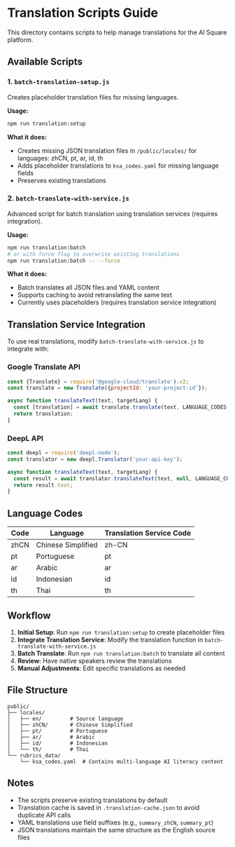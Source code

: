 # Translation Scripts Guide

This directory contains scripts to help manage translations for the AI Square platform.

## Available Scripts

### 1. `batch-translation-setup.js`
Creates placeholder translation files for missing languages.

**Usage:**
```bash
npm run translation:setup
```

**What it does:**
- Creates missing JSON translation files in `/public/locales/` for languages: zhCN, pt, ar, id, th
- Adds placeholder translations to `ksa_codes.yaml` for missing language fields
- Preserves existing translations

### 2. `batch-translate-with-service.js`
Advanced script for batch translation using translation services (requires integration).

**Usage:**
```bash
npm run translation:batch
# or with force flag to overwrite existing translations
npm run translation:batch -- --force
```

**What it does:**
- Batch translates all JSON files and YAML content
- Supports caching to avoid retranslating the same text
- Currently uses placeholders (requires translation service integration)

## Translation Service Integration

To use real translations, modify `batch-translate-with-service.js` to integrate with:

### Google Translate API
```javascript
const {Translate} = require('@google-cloud/translate').v2;
const translate = new Translate({projectId: 'your-project-id'});

async function translateText(text, targetLang) {
  const [translation] = await translate.translate(text, LANGUAGE_CODES[targetLang]);
  return translation;
}
```

### DeepL API
```javascript
const deepl = require('deepl-node');
const translator = new deepl.Translator('your-api-key');

async function translateText(text, targetLang) {
  const result = await translator.translateText(text, null, LANGUAGE_CODES[targetLang]);
  return result.text;
}
```

## Language Codes

| Code | Language | Translation Service Code |
|------|----------|-------------------------|
| zhCN | Chinese Simplified | zh-CN |
| pt | Portuguese | pt |
| ar | Arabic | ar |
| id | Indonesian | id |
| th | Thai | th |

## Workflow

1. **Initial Setup**: Run `npm run translation:setup` to create placeholder files
2. **Integrate Translation Service**: Modify the translation function in `batch-translate-with-service.js`
3. **Batch Translate**: Run `npm run translation:batch` to translate all content
4. **Review**: Have native speakers review the translations
5. **Manual Adjustments**: Edit specific translations as needed

## File Structure

```
public/
├── locales/
│   ├── en/         # Source language
│   ├── zhCN/       # Chinese Simplified
│   ├── pt/         # Portuguese
│   ├── ar/         # Arabic
│   ├── id/         # Indonesian
│   └── th/         # Thai
└── rubrics_data/
    └── ksa_codes.yaml  # Contains multi-language AI literacy content
```

## Notes

- The scripts preserve existing translations by default
- Translation cache is saved in `.translation-cache.json` to avoid duplicate API calls
- YAML translations use field suffixes (e.g., `summary_zhCN`, `summary_pt`)
- JSON translations maintain the same structure as the English source files
